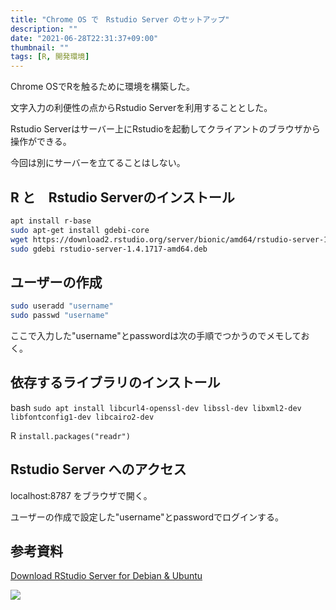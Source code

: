 ```yaml
---
title: "Chrome OS で　Rstudio Server のセットアップ"
description: ""
date: "2021-06-28T22:31:37+09:00"
thumbnail: ""
tags: [R, 開発環境]
---
```

Chrome OSでRを触るために環境を構築した。

文字入力の利便性の点からRstudio Serverを利用することとした。

Rstudio Serverはサーバー上にRstudioを起動してクライアントのブラウザから操作ができる。

今回は別にサーバーを立てることはしない。

## R と　Rstudio Serverのインストール
```sh
apt install r-base
sudo apt-get install gdebi-core
wget https://download2.rstudio.org/server/bionic/amd64/rstudio-server-1.4.1717-amd64.deb
sudo gdebi rstudio-server-1.4.1717-amd64.deb
```

## ユーザーの作成
```sh
sudo useradd "username"
sudo passwd "username"
```
ここで入力した"username"とpasswordは次の手順でつかうのでメモしておく。

## 依存するライブラリのインストール
bash
`sudo apt install libcurl4-openssl-dev libssl-dev libxml2-dev libfontconfig1-dev libcairo2-dev`

R
`install.packages("readr")`

## Rstudio Server へのアクセス
localhost:8787 をブラウザで開く。

ユーザーの作成で設定した"username"とpasswordでログインする。

## 参考資料
[Download RStudio Server for Debian & Ubuntu](https://www.rstudio.com/products/rstudio/download-server/debian-ubuntu/)

<script language="javascript" src="//ad.jp.ap.valuecommerce.com/servlet/jsbanner?sid=3563352&pid=887685184"></script><noscript><a href="//ck.jp.ap.valuecommerce.com/servlet/referral?sid=3563352&pid=887685184" rel="nofollow"><img src="//ad.jp.ap.valuecommerce.com/servlet/gifbanner?sid=3563352&pid=887685184" border="0"></a></noscript>